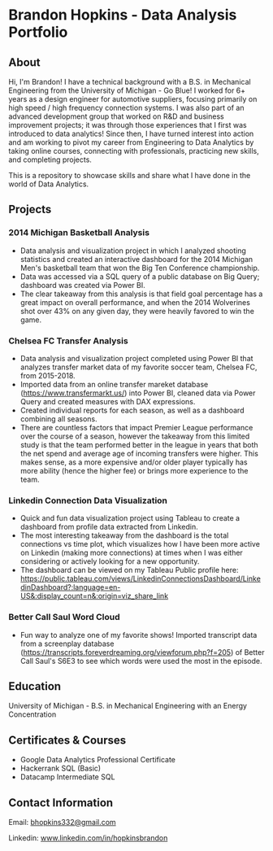 # Brandon Hopkins - Data Analysis Portfolio

## About
Hi, I'm Brandon! I have a technical background with a B.S. in Mechanical Engineering from the University of Michigan - Go Blue! I worked for 6+ years as a design engineer for automotive suppliers, focusing primarily on high speed / high frequency connection systems. I was also part of an advanced development group that worked on R&D and business improvement projects; it was through those experiences that I first was introduced to data analytics! Since then, I have turned interest into action and am working to pivot my career from Engineering to Data Analytics by taking online courses, connecting with professionals, practicing new skills, and completing projects. 

This is a repository to showcase skills and share what I have done in the world of Data Analytics. 

## Projects

### 2014 Michigan Basketball Analysis
- Data analysis and visualization project in which I analyzed shooting statistics and created an interactive dashboard for the 2014 Michigan Men's basketball team that won the Big Ten Conference championship.
- Data was accessed via a SQL query of a public database on Big Query; dashboard was created via Power BI.
- The clear takeaway from this analysis is that field goal percentage has a great impact on overall performance, and when the 2014 Wolverines shot over 43% on any given day, they were heavily favored to win the game.

### Chelsea FC Transfer Analysis
- Data analysis and visualization project completed using Power BI that analyzes transfer market data of my favorite soccer team, Chelsea FC, from 2015-2018.
- Imported data from an online transfer mareket database (https://www.transfermarkt.us/) into Power BI, cleaned data via Power Query and created measures with DAX expressions.
- Created individual reports for each season, as well as a dashboard combining all seasons.
- There are countless factors that impact Premier League performance over the course of a season, however the takeaway from this limited study is that the team performed better in the league in years that both the net spend and average age of incoming transfers were higher. This makes sense, as a more expensive and/or older player typically has more ability (hence the higher fee) or brings more experience to the team.

### Linkedin Connection Data Visualization
- Quick and fun data visualization project using Tableau to create a dashboard from profile data extracted from Linkedin.
- The most interesting takeaway from the dashboard is the total connections vs time plot, which visualizes how I have been more active on Linkedin (making more connections) at times when I was either considering or actively looking for a new opportunity.
- The dashboard can be viewed on my Tableau Public profile here: https://public.tableau.com/views/LinkedinConnectionsDashboard/LinkedinDashboard?:language=en-US&:display_count=n&:origin=viz_share_link

### Better Call Saul Word Cloud
- Fun way to analyze one of my favorite shows! Imported transcript data from a screenplay database (https://transcripts.foreverdreaming.org/viewforum.php?f=205) of Better Call Saul's S6E3 to see which words were used the most in the episode.

## Education
University of Michigan - 
B.S. in Mechanical Engineering with an Energy Concentration

## Certificates & Courses
- Google Data Analytics Professional Certificate
- Hackerrank SQL (Basic)
- Datacamp Intermediate SQL

## Contact Information
Email:    bhopkins332@gmail.com

Linkedin: www.linkedin.com/in/hopkinsbrandon
